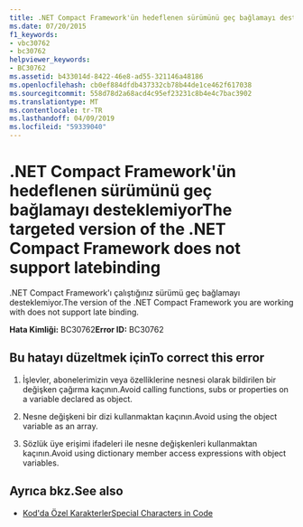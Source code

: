 ```yaml
---
title: .NET Compact Framework'ün hedeflenen sürümünü geç bağlamayı desteklemiyor
ms.date: 07/20/2015
f1_keywords:
- vbc30762
- bc30762
helpviewer_keywords:
- BC30762
ms.assetid: b433014d-8422-46e8-ad55-321146a48186
ms.openlocfilehash: cb0ef884dfdb437332cb78b44de1ce462f617038
ms.sourcegitcommit: 558d78d2a68acd4c95ef23231c8b4e4c7bac3902
ms.translationtype: MT
ms.contentlocale: tr-TR
ms.lasthandoff: 04/09/2019
ms.locfileid: "59339040"
---
```

# <a name="the-targeted-version-of-the-net-compact-framework-does-not-support-latebinding"></a><span data-ttu-id="44228-102">.NET Compact Framework'ün hedeflenen sürümünü geç bağlamayı desteklemiyor</span><span class="sxs-lookup"><span data-stu-id="44228-102">The targeted version of the .NET Compact Framework does not support latebinding</span></span>
<span data-ttu-id="44228-103">.NET Compact Framework'ı çalıştığınız sürümü geç bağlamayı desteklemiyor.</span><span class="sxs-lookup"><span data-stu-id="44228-103">The version of the .NET Compact Framework you are working with does not support late binding.</span></span>  
  
 <span data-ttu-id="44228-104">**Hata Kimliği:** BC30762</span><span class="sxs-lookup"><span data-stu-id="44228-104">**Error ID:** BC30762</span></span>  
  
## <a name="to-correct-this-error"></a><span data-ttu-id="44228-105">Bu hatayı düzeltmek için</span><span class="sxs-lookup"><span data-stu-id="44228-105">To correct this error</span></span>  
  
1. <span data-ttu-id="44228-106">İşlevler, abonelerimizin veya özelliklerine nesnesi olarak bildirilen bir değişken çağırma kaçının.</span><span class="sxs-lookup"><span data-stu-id="44228-106">Avoid calling functions, subs or properties on a variable declared as object.</span></span>  
  
2. <span data-ttu-id="44228-107">Nesne değişkeni bir dizi kullanmaktan kaçının.</span><span class="sxs-lookup"><span data-stu-id="44228-107">Avoid using the object variable as an array.</span></span>  
  
3. <span data-ttu-id="44228-108">Sözlük üye erişimi ifadeleri ile nesne değişkenleri kullanmaktan kaçının.</span><span class="sxs-lookup"><span data-stu-id="44228-108">Avoid using dictionary member access expressions with object variables.</span></span>  
  
## <a name="see-also"></a><span data-ttu-id="44228-109">Ayrıca bkz.</span><span class="sxs-lookup"><span data-stu-id="44228-109">See also</span></span>

- [<span data-ttu-id="44228-110">Kod'da Özel Karakterler</span><span class="sxs-lookup"><span data-stu-id="44228-110">Special Characters in Code</span></span>](../../visual-basic/programming-guide/program-structure/special-characters-in-code.md)

